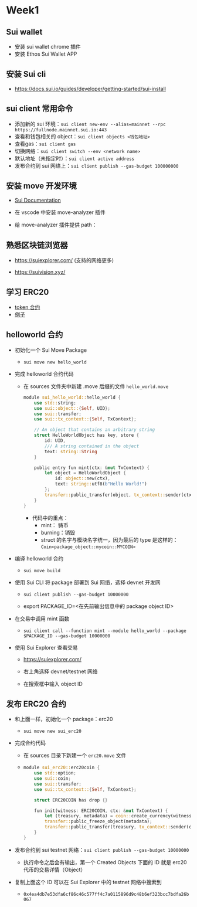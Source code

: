 # Week1

## Sui wallet

*   安装 sui wallet chrome 插件
*   安装 Ethos Sui Wallet APP

## 安装 Sui cli

- https://docs.sui.io/guides/developer/getting-started/sui-install

## sui client 常用命令

- 添加新的 sui 环境：`sui client new-env --alias=mainnet --rpc https://fullnode.mainnet.sui.io:443`  
- 查看和钱包相关的 object：`sui client objects <钱包地址>`
- 查看gas：`sui client gas`
- 切换网络：`sui client switch --env <network name>`
- 默认地址（未指定时）：`sui client active address`
- 发布合约到 sui 网络上：`sui client publish --gas-budget 100000000`

## 安装 move 开发环境

*   [Sui Documentation](https://docs.sui.io/guides/developer/getting-started/sui-install#prerequisites)

*   在 vscode 中安装 move-analyzer 插件

*   给 move-analyzer 插件提供 path：

## 熟悉区块链浏览器

*   <https://suiexplorer.com/>  (支持的网络更多)

*   <https://suivision.xyz/>

## 学习 ERC20

*   [token 合约](https://sui-book.com/framework/02.coin.html)
*   [例子](https://examples.sui-book.com/samples/coin.html)

## helloworld 合约

*   初始化一个 Sui Move Package

    *   `sui move new hello_world`

*   完成 helloworld 合约代码

    * 在 sources 文件夹中新建 .move 后缀的文件 `hello_world.move`
    
      ```rust
      module sui_hello_world::hello_world {
          use std::string;
          use sui::object::{Self, UID};
          use sui::transfer;
          use sui::tx_context::{Self, TxContext};
      
          // An object that contains an arbitrary string
          struct HelloWorldObject has key, store {
              id: UID,
              /// A string contained in the object
              text: string::String
          }
      
          public entry fun mint(ctx: &mut TxContext) {
              let object = HelloWorldObject {
                  id: object::new(ctx),
                  text: string::utf8(b"Hello World!")
              };
              transfer::public_transfer(object, tx_context::sender(ctx));
          }
      }
      ```
    
      - 代码中的重点：
        - mint： 铸币
        - burning：销毁
        - struct 的名字与模块名字统一，因为最后的 type 是这样的：`Coin<package_object::mycoin::MYCOIN>`

*   编译 helloworld 合约

    *   `sui move build`

*   使用 Sui CLI 将 package 部署到 Sui 网络，选择 devnet 开发网

    *   `sui client publish --gas-budget 10000000`

    *   export PACKAGE\_ID=<在先前输出信息中的 package object ID>

*   在交易中调用 mint 函数

    *   `sui client call --function mint --module hello_world --package $PACKAGE_ID --gas-budget 10000000`

*   使用 Sui Explorer 查看交易

    *   <https://suiexplorer.com/>

    *   右上角选择 devnet/testnet 网络

    *   在搜索框中输入 object ID

## 发布 ERC20 合约

- 和上面一样，初始化一个 package：erc20

  - `sui move new sui_erc20`

- 完成合约代码

  - 在 sources 目录下新建一个 `erc20.move` 文件

  - ```rust
    module sui_erc20::erc20coin {
        use std::option;
        use sui::coin;
        use sui::transfer;
        use sui::tx_context::{Self, TxContext};
    
        struct ERC20COIN has drop {}
    
        fun init(witness: ERC20COIN, ctx: &mut TxContext) {
            let (treasury, metadata) = coin::create_currency(witness, 6, b"ERC20COIN", b"", b"", option::none(), ctx);
            transfer::public_freeze_object(metadata);
            transfer::public_transfer(treasury, tx_context::sender(ctx));
        }
    }
    ```

- 发布合约到 sui testnet 网络：`sui client publish --gas-budget 10000000`
  - 执行命令之后会有输出，第一个 Created Objects 下面的 ID 就是 erc20 代币的交易详情（Object）
- 复制上面这个 ID 可以在 Sui Explorer 中的 testnet 网络中搜索到
  - `0x4ea4db7e53dfa6cf86c46c577ff4c7a0115896d9c48b6ef323bcc7bdfa26b067`

